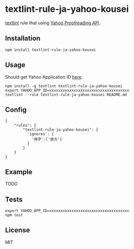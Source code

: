 # textlint-rule-ja-yahoo-kousei
[textlint](https://github.com/textlint/textlint) rule that using [Yahoo Proofreading API](http://developer.yahoo.co.jp/webapi/jlp/kousei/v1/kousei.html).

## Installation

```
npm install textlint-rule-ja-yahoo-kousei
```

## Usage
Should get Yahoo Application ID [here](https://e.developer.yahoo.co.jp/dashboard/).

```
npm install -g textlint textlint-rule-ja-yahoo-kousei
export YAHOO_APP_ID=xxxxxxxxxxxxxxxxxxxxxxxxxxxxxxxxxxxx
textlint --rule textlint-rule-ja-yahoo-kousei README.md
```

## Config

```
{
    "rules": {
        "textlint-rule-ja-yahoo-kousei": {
          'ignores': {
            '用字':['彼方']
          }
        }
    }
}
```

## Example
TODO

## Tests

```
export YAHOO_APP_ID=xxxxxxxxxxxxxxxxxxxxxxxxxxxxxxxxxxxx
npm test
```

## License
MIT
